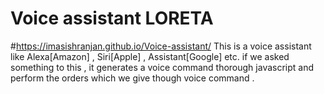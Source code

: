 # Voice assistant LORETA
#https://imasishranjan.github.io/Voice-assistant/ 
This is a voice assistant like Alexa[Amazon] , Siri[Apple] , Assistant[Google] etc. if we asked something to this , it generates a voice command thorough javascript and perform the orders which we give though voice command .


